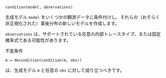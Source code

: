 ```
condition(model, observations)
```

生成モデル `model` をいくつかの観測データに条件付けし、それらの（おそらく非正規化された）事後分布の新しいモデルを作成します。

`observations` は、サポートされている任意の内部トレースタイプ、または固定確率式である可能性があります。

不変条件 

```
m = decondition(condition(m, obs))
```

は、生成モデル `m` と任意の `obs` に対して成り立つべきです。
